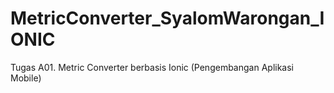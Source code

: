 # MetricConverter_SyalomWarongan_IONIC
Tugas A01. Metric Converter berbasis Ionic (Pengembangan Aplikasi Mobile)

